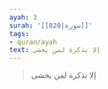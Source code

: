 ```yaml
---
ayah: 3
surah: '[[020|سورة]]'
tags:
- quran/ayah
text: إلا تذكرة لمن يخشى
---
```

> إلا تذكرة لمن يخشى
